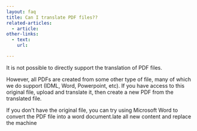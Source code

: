 ```yaml
---
layout: faq
title: Can I translate PDF files??
related-articles:
  - article:
other-links:
  - text:
    url:

---
```



It is not possible to directly support the translation of PDF files.

However, all PDFs are created from some other type of file, many of which we do support (IDML, Word, Powerpoint, etc). If you have access to this original file, upload and translate it, then create a new PDF from the translated file.

If you don't have the original file, you can try using Microsoft Word to convert the PDF file into a word document.late all new content and replace the machine